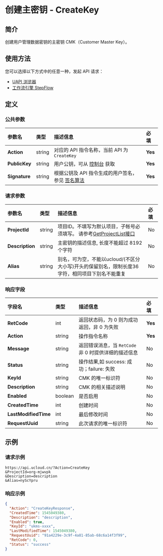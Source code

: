 # 创建主密钥 - CreateKey

## 简介

创建用户管理数据密钥的主密钥 CMK（Customer Master Key）。






## 使用方法

您可以选择以下方式中的任意一种，发起 API 请求：
- [UAPI 浏览器](https://console.ucloud.cn/uapi/detail?id=CreateKey)
- [工作流引擎 StepFlow](https://console.ucloud.cn/stepflow/manage/)


## 定义

### 公共参数

| 参数名 | 类型 | 描述信息 | 必填 |
|:---|:---|:---|:---|
| **Action**     | string  | 对应的 API 指令名称，当前 API 为 `CreateKey`                        | **Yes** |
| **PublicKey**  | string  | 用户公钥，可从 [控制台](https://console.ucloud.cn/uapi/apikey) 获取                                             | **Yes** |
| **Signature**  | string  | 根据公钥及 API 指令生成的用户签名，参见 [签名算法](api/summary/signature.md)  | **Yes** |

### 请求参数

| 参数名 | 类型 | 描述信息 | 必填 |
|:---|:---|:---|:---|
| **ProjectId** | string | 项目ID。不填写为默认项目，子帐号必须填写。 请参考[GetProjectList接口](api/summary/get_project_list) |No|
| **Description** | string | 主密钥的描述信息, 长度不能超过 8192 个字符 |No|
| **Alias** | string | 别名，可为空，不能以ucloud/(不区分大小写)开头的保留别名，限制长度36字符，相同项目下别名不能重复 |No|

### 响应字段

| 字段名 | 类型 | 描述信息 | 必填 |
|:---|:---|:---|:---|
| **RetCode** | int | 返回状态码，为 0 则为成功返回，非 0 为失败 |**Yes**|
| **Action** | string | 操作指令名称 |**Yes**|
| **Message** | string | 返回错误消息，当 `RetCode` 非 0 时提供详细的描述信息 |No|
| **Status** | string | 操作结果,如 success: 成功；failure: 失败 |No|
| **KeyId** | string | CMK 的唯一标识符 |No|
| **Description** | string | CMK 的相关描述说明 |No|
| **Enabled** | boolean | 是否启用 |No|
| **CreatedTime** | int | 创建时间 |No|
| **LastModifiedTime** | int | 最后修改时间 |No|
| **RequestUuid** | string | 此次请求的唯一标识符 |No|




## 示例

### 请求示例
    
```
https://api.ucloud.cn/?Action=CreateKey
&ProjectId=org-mjwvpk
&Description=description
&Alias=nyScYpru
```

### 响应示例
    
```json
{
  "Action": "CreateKeyResponse",
  "CreatedTime": 1545049380,
  "Description": "description",
  "Enabled": true,
  "KeyId": "ukms-xxxx",
  "LastModifiedTime": 1545049380,
  "RequestUuid": "91a4229e-3c9f-4a81-85ab-68c6a14f3f99",
  "RetCode": 0,
  "Status": "success"
}
```





